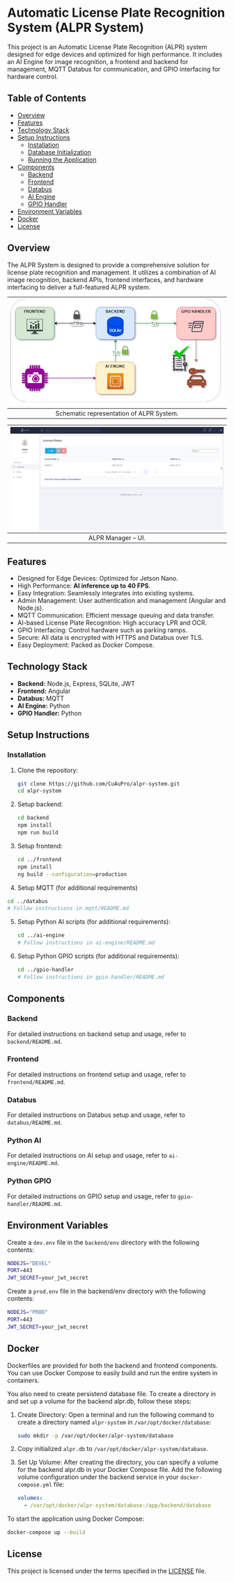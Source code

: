 # Automatic License Plate Recognition System (ALPR System)

This project is an Automatic License Plate Recognition (ALPR) system designed for edge devices and optimized for high
performance. It includes an AI Engine for image recognition, a frontend and backend for management, MQTT Databus for
communication, and GPIO interfacing for hardware control.

## Table of Contents

- [Overview](#overview)
- [Features](#features)
- [Technology Stack](#technology-stack)
- [Setup Instructions](#setup-instructions)
    - [Installation](#installation)
    - [Database Initialization](#database-initialization)
    - [Running the Application](#running-the-application)
- [Components](#components)
    - [Backend](#backend)
    - [Frontend](#frontend)
    - [Databus](#databus)
    - [AI Engine](#ai-engine)
    - [GPIO Handler](#gpio-handler)
- [Environment Variables](#environment-variables)
- [Docker](#docker)
- [License](#license)

## Overview

The ALPR System is designed to provide a comprehensive solution for license plate recognition and management. It
utilizes a combination of AI image recognition, backend APIs, frontend interfaces, and hardware interfacing to deliver a
full-featured ALPR system.

|   ![](/docs/img/system-schematic.jpeg)   |
|:----------------------------------------:| 
| Schematic representation of ALPR System. |

| ![](/docs/img/frontend-dashboard.jpeg) |
|:--------------------------------------:| 
|           ALPR Manager – UI.           |

## Features <a id='features'></a>

- Designed for Edge Devices: Optimized for Jetson Nano.
- High Performance: **AI inference up to 40 FPS**.
- Easy Integration: Seamlessly integrates into existing systems.
- Admin Management: User authentication and management (Angular and Node.js).
- MQTT Communication: Efficient message queuing and data transfer.
- AI-based License Plate Recognition: High accuracy LPR and OCR.
- GPIO Interfacing: Control hardware such as parking ramps.
- Secure: All data is encrypted with HTTPS and Databus over TLS.
- Easy Deployment: Packed as Docker Compose.

## Technology Stack <a id='technology-stack'></a>

- **Backend:** Node.js, Express, SQLite, JWT
- **Frontend:** Angular
- **Databus:** MQTT
- **AI Engine:** Python
- **GPIO Handler:** Python

## Setup Instructions <a id='setup-instructions'></a>

### Installation <a id='installation'></a>

1. Clone the repository:

    ```bash
    git clone https://github.com/CuAuPro/alpr-system.git
    cd alpr-system
    ```

2. Setup backend:

    ```bash
    cd backend
    npm install
    npm run build
    ```

3. Setup frontend:

    ```bash
    cd ../frontend
    npm install
    ng build --configuration=production
    ```

4. Setup MQTT (for additional requirements)

  ```bash
  cd ../databus
  # Follow instructions in mqtt/README.md
  ```

5. Setup Python AI scripts (for additional requirements):

    ```bash
    cd ../ai-engine
    # Follow instructions in ai-engine/README.md
    ```

6. Setup Python GPIO scripts (for additional requirements):

    ```bash
    cd ../gpio-handler
    # Follow instructions in gpio-handler/README.md
    ```

## Components <a id='components'></a>

### Backend <a id='backend'></a>

For detailed instructions on backend setup and usage, refer to `backend/README.md`.

### Frontend <a id='frontend'></a>

For detailed instructions on frontend setup and usage, refer to `frontend/README.md`.

### Databus <a id='databus'></a>

For detailed instructions on Databus setup and usage, refer to `databus/README.md`.

### Python AI <a id='ai-engine'></a>

For detailed instructions on AI setup and usage, refer to `ai-engine/README.md`.

### Python GPIO <a id='gpio-handler'></a>

For detailed instructions on GPIO setup and usage, refer to `gpio-handler/README.md`.

## Environment Variables <a id='environment-variables'></a>

Create a `dev.env` file in the `backend/env` directory with the following contents:

```bash
NODEJS="DEVEL"
PORT=443
JWT_SECRET=your_jwt_secret
```

Create a `prod.env` file in the backend/env directory with the following contents:

```bash
NODEJS="PROD"
PORT=443
JWT_SECRET=your_jwt_secret
```

## Docker <a id='docker'></a>

Dockerfiles are provided for both the backend and frontend components. You can use Docker Compose to easily build and
run the entire system in containers.

You also need to create persistend database file. To create a directory in and set up a volume for the backend alpr.db,
follow these steps:

1. Create Directory: Open a terminal and run the following command to create a directory named `alpr-system`
   in `/var/opt/docker/database`:

    ```bash
    sudo mkdir -p /var/opt/docker/alpr-system/database
    ```

2. Copy initialized `alpr.db` to `/var/opt/docker/alpr-system/database`.

3. Set Up Volume: After creating the directory, you can specify a volume for the backend alpr.db in your Docker Compose
   file. Add the following volume configuration under the backend service in your `docker-compose.yml` file:

    ```yaml
    volumes:
      - /var/opt/docker/alpr-system/database:/app/backend/database
    ```

To start the application using Docker Compose:

```bash
docker-compose up --build
```

## License <a id='license'></a>

This project is licensed under the terms specified in the [LICENSE](./LICENSE) file.
